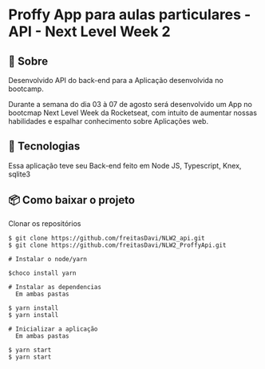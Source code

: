 # Proffy App para aulas particulares - API - Next Level Week 2


## 📖 Sobre 

  Desenvolvido API do back-end para a Aplicação desenvolvida no bootcamp.
  
  Durante a semana do dia 03 à 07 de agosto será desenvolvido um App no bootcmap Next Level Week da Rocketseat, com intuito de aumentar nossas habilidades e espalhar conhecimento sobre Aplicações web. 



## 🚀 Tecnologias

  Essa aplicação teve seu Back-end feito em Node JS, Typescript, Knex, sqlite3
  
  
## 📦 Como baixar o projeto

   Clonar os repositórios
   
    $ git clone https://github.com/freitasDavi/NLW2_api.git
    $ git clone https://github.com/freitasDavi/NLW2_ProffyApi.git
   
    # Instalar o node/yarn

    $choco install yarn

    # Instalar as dependencias
      Em ambas pastas
  
    $ yarn install
    $ yarn install
    
    # Inicializar a aplicação
      Em ambas pastas
    
    $ yarn start
    $ yarn start
